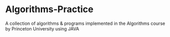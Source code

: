 # Algorithms-Practice
A collection of algorithms &amp; programs implemented in the Algorithms course by Princeton University using JAVA
